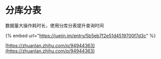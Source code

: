 # 分库分表

数据量大操作耗时长，使用分库分表提升查询时间

{% embed url="https://juejin.im/entry/5b5eb7f2e51d4519700f7d3c" %}

[https://zhuanlan.zhihu.com/p/94944363](https://zhuanlan.zhihu.com/p/94944363)


